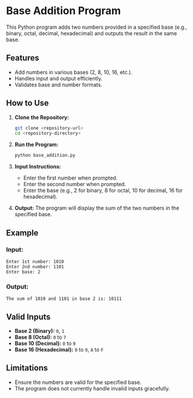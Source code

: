 
# Base Addition Program

This Python program adds two numbers provided in a specified base (e.g., binary, octal, decimal, hexadecimal) and outputs the result in the same base.

## Features

- Add numbers in various bases (2, 8, 10, 16, etc.).
- Handles input and output efficiently.
- Validates base and number formats.

## How to Use

1. **Clone the Repository:**
   ```bash
   git clone <repository-url>
   cd <repository-directory>
   ```

2. **Run the Program:**
   ```bash
   python base_addition.py
   ```

3. **Input Instructions:**
   - Enter the first number when prompted.
   - Enter the second number when prompted.
   - Enter the base (e.g., 2 for binary, 8 for octal, 10 for decimal, 16 for hexadecimal).

4. **Output:**
   The program will display the sum of the two numbers in the specified base.

## Example

### Input:
```
Enter 1st number: 1010
Enter 2nd number: 1101
Enter base: 2
```

### Output:
```
The sum of 1010 and 1101 in base 2 is: 10111
```

## Valid Inputs

- **Base 2 (Binary):** `0`, `1`
- **Base 8 (Octal):** `0` to `7`
- **Base 10 (Decimal):** `0` to `9`
- **Base 16 (Hexadecimal):** `0` to `9`, `A` to `F`

## Limitations

- Ensure the numbers are valid for the specified base.
- The program does not currently handle invalid inputs gracefully.
